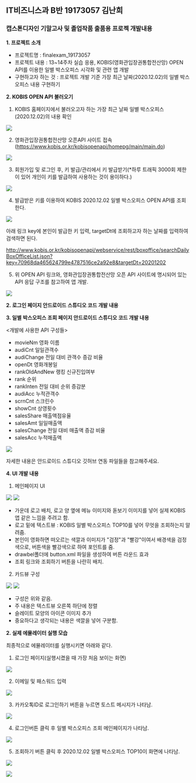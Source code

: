 ## IT비즈니스과 B반 19173057 김난희
### 캡스톤디자인 기말고사 및 졸업작품 출품용 프로젝 개발내용

<B>1. 프로젝트 소개</B>
- 프로젝트명 : finalexam_19173057
- 프로젝트 내용 : 13~14주차 실습 응용, KOBIS(영화관입장권통합전산망) OPEN API를 이용한 일별 박스오피스 시각화 및 관련 앱 개발
- 구현하고자 하는 것 : 프로젝트 개발 기준 가장 최근 날짜(2020.12.02)의 일별 박스오피스 내용 구현하기

<B>2. KOBIS OPEN API 불러오기</B>

1) KOBIS 홈페이지에서 불러오고자 하는 가장 최근 날짜 일별 박스오피스(2020.12.02)의 내용 확인

<img width="" height="" src="./PNG/10.PNG"></img>

2) 영화관입장권통합전산망 오픈API 사이트 접속(https://www.kobis.or.kr/kobisopenapi/homepg/main/main.do)

<img width="" height="" src="./PNG/8.PNG"></img>


3) 회원가입 및 로그인 후, 키 발급/관리에서 키 발급받기(*하루 트래픽 3000회 제한이 있어 개인이 키를 발급하여 사용하는 것이 용이하다.)

<img width="" height="" src="./PNG/7.PNG"></img>

4) 발급받은 키를 이용하여 KOBIS 2020.12.02 일별 박스오피스 OPEN API를 조회한다. 

<img width="" height="" src="./PNG/12.PNG"></img>

아래 링크 key에 본인이 발급한 키 입력, targetDt에 조회하고자 하는 날짜를 입력하여 검색하면 된다.

http://www.kobis.or.kr/kobisopenapi/webservice/rest/boxoffice/searchDailyBoxOfficeList.json?key=70968da465624799e4787516ce2a92e8&targetDt=20201202

5) 위 OPEN API 링크와, 영화관입장권통합전산망 오픈 API 사이트에 명시되어 있는 API 응답 구조를 참고하여 앱 개발.

<img width="" height="" src="./PNG/9.PNG"></img>

<B>2. 로그인 페이지 안드로이드 스튜디오 코드 개발 내용</B>

<B>3. 일별 박스오피스 조회 페이지 안드로이드 스튜디오 코드 개발 내용</B>

<개발에 사용한 API 구성들>
- movieNm 영화 이름
- audiCnt 일일관객수 
- audiChange 전일 대비 관객수 증감 비율
- openDt 영화개봉일
- rankOldAndNew 랭킹 신규진입여부
- rank 순위
- rankInten 전일 대비 순위 증감분
- audiAcc 누적관객수
- scrnCnt 스크린수
- showCnt 상영횟수
- salesShare 매출액점유율
- salesAmt 일일매출액
- salesChange 전일 대비 매출액 증감 비율
- salesAcc 누적매출액

<img width="" height="" src="./PNG/13.PNG"></img>

자세한 내용은 안드로이드 스튜디오 깃허브 연동 파일들을 참고해주세요. 

<B>4. UI 개발 내용</B>

1) 메인페이지 UI

<img width="" height="" src="./PNG/1.PNG"></img> <img width="" height="" src="./PNG/2.PNG"></img>

- 가운데 로고 배치, 로고 양 옆에 메뉴 이미지와 돋보기 이미지를 넣어 실제 KOBIS 앱 같은 느낌을 주려고 함.
- 로고 밑에 텍스트뷰 : KOBIS 일별 박스오피스 TOP10를 넣어 무엇을 조회하는지 알려줌.
- 본인이 영화하면 떠오르는 색깔과 이미지가 "검정"과 "빨강"이여서 배경색을 검정색으로, 버튼색을 빨강색으로 하여 포인트를 줌.
- drawbel폴더에 button.xml 파일을 생성하여 버튼 라운드 효과
- 조회 링크와 조회하기 버튼을 나란히 배치.

2) 카드뷰 구성

<img width="" height="" src="./PNG/3.PNG"></img> <img width="" height="" src="./PNG/4.PNG"></img>

- 구성은 위와 같음.
- 주 내용은 텍스트뷰 오른쪽 하단에 정렬
- 슬레이트 모양의 아이콘 이미지 추가
- 중요하다고 생각되는 내용은 색깔을 넣어 구분함.

<B>2. 실제 에뮬레이터 실행 모습</B>

최종적으로 에뮬레이터를 실행시키면 아래와 같다.

1) 로그인 페이지(실행시켰을 때 가장 처음 보이는 화면)

<img width="" height="" src="./PNG/15.PNG"></img>

2) 이메일 및 패스워드 입력

<img width="" height="" src="./PNG/17.PNG"></img>

3) 카카오톡ID로 로그인하기 버튼을 누르면 토스트 메시지가 나타남.

<img width="" height="" src="./PNG/16.PNG"></img>

4) 로그인버튼 클릭 후 일별 박스오피스 조회 메인페이지가 나타남.

<img width="" height="" src="./PNG/5.PNG"></img>

5) 조회하기 버튼 클릭 후 2020.12.02 일별 박스오피스 TOP10이 화면에 나타남.

<img width="" height="" src="./PNG/6.PNG"></img>

<img width="" height="" src="./PNG/14.PNG"></img>

